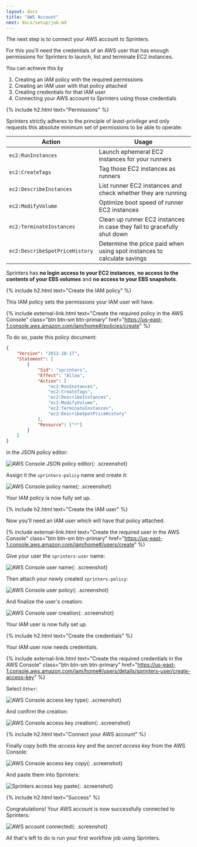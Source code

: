 ```yaml
---
layout: docs
title: "AWS Account"
next: docs/setup/job.md
---
```


The next step is to connect your AWS account to Sprinters.

For this you'll need the credentials of an AWS user that has enough permissions for Sprinters to launch, list and terminate EC2 instances.

You can achieve this by
1. Creating an IAM policy with the required permissions
2. Creating an IAM user with that policy attached
3. Creating credentials for that IAM user
4. Connecting your AWS account to Sprinters using those credentials

{% include h2.html text="Permissions" %}

Sprinters strictly adheres to the principle of _least-privilege_ and only requests this absolute minimum set of
permissions to be able to operate:

<div class="table-responsive">
<table class="table table-bordered">
<thead>
    <tr class="table-active">
        <th>Action</th>
        <th>Usage</th>
    </tr>
</thead>
<tbody>
    <tr>
        <td><code>ec2:RunInstances</code></td>
        <td>Launch ephemeral EC2 instances for your runners</td>
    </tr>
    <tr>
        <td><code>ec2:CreateTags</code></td>
        <td>Tag those EC2 instances as runners</td>
    </tr>
    <tr>
        <td><code>ec2:DescribeInstances</code></td>
        <td>List runner EC2 instances and check whether they are running</td>
    </tr>
    <tr>
        <td><code>ec2:ModifyVolume</code></td>
        <td>Optimize boot speed of runner EC2 instances</td>
    </tr>
    <tr>
        <td><code>ec2:TerminateInstances</code></td>
        <td>Clean up runner EC2 instances in case they fail to gracefully shut down</td>
    </tr>
    <tr>
        <td><code>ec2:DescribeSpotPriceHistory</code></td>
        <td>Determine the price paid when using spot instances to calculate savings</td>
    </tr>
</tbody>
</table>
</div>

Sprinters has **no login access to your EC2 instances**, **no access to the contents of your EBS volumes** and **no access to your EBS snapshots**.

{% include h2.html text="Create the IAM policy" %}

This IAM policy sets the permissions your IAM user will have.

{% include external-link.html text="Create the required policy in the AWS Console" class="btn btn-sm btn-primary"
href="https://us-east-1.console.aws.amazon.com/iam/home#/policies/create" %}

To do so, paste this policy document:

```json
{
    "Version": "2012-10-17",
    "Statement": [
        {
            "Sid": "sprinters",
            "Effect": "Allow",
            "Action": [
                "ec2:RunInstances",
                "ec2:CreateTags",
                "ec2:DescribeInstances",
                "ec2:ModifyVolume",
                "ec2:TerminateInstances",
                "ec2:DescribeSpotPriceHistory"
            ],
            "Resource": ["*"]
        }
    ]
}
```

in the JSON policy editor:

![AWS Console JSON policy editor](/assets/setup/aws/policy-json.png){: .screenshot}

Assign it the `sprinters-policy` name and create it:

![AWS Console policy name](/assets/setup/aws/policy-name.png){: .screenshot}

Your IAM policy is now fully set up.

{% include h2.html text="Create the IAM user" %}

Now you'll need an IAM user which will have that policy attached.

{% include external-link.html text="Create the required user in the AWS Console" class="btn btn-sm btn-primary" href="https://us-east-1.console.aws.amazon.com/iam/home#/users/create" %}

Give your user the `sprinters-user` name:

![AWS Console user name](/assets/setup/aws/user-name.png){: .screenshot}

Then attach your newly created `sprinters-policy`:

![AWS Console user policy](/assets/setup/aws/user-policy.png){: .screenshot}

And finalize the user's creation:

![AWS Console user creation](/assets/setup/aws/user-create.png){: .screenshot}

Your IAM user is now fully set up.

{% include h2.html text="Create the credentials" %}

Your IAM user now needs credentials.

{% include external-link.html text="Create the required credentials in the AWS Console" class="btn btn-sm btn-primary" href="https://us-east-1.console.aws.amazon.com/iam/home#/users/details/sprinters-user/create-access-key" %}

Select `Other`:

![AWS Console access key type](/assets/setup/aws/accesskey-other.png){: .screenshot}

And confirm the creation:

![AWS Console access key creation](/assets/setup/aws/accesskey-create.png){: .screenshot}

{% include h2.html text="Connect your AWS account" %}

Finally copy both the _access key_ and the _secret access key_ from the AWS Console:

![AWS Console access key copy](/assets/setup/aws/accesskey-copy.png){: .screenshot}

And paste them into Sprinters:

![Sprinters access key paste](/assets/setup/aws/accesskey-paste.png){: .screenshot}

{% include h2.html text="Success" %}

Congratulations! Your AWS account is now successfully connected to Sprinters:

![AWS account connected](/assets/setup/aws/credentials-success.png){: .screenshot}

All that's left to do is run your first workflow job using Sprinters.
